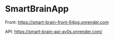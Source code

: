 # SmartBrainApp
Front: https://smart-brain-front-64pg.onrender.com

API: https://smart-brain-api-ay0s.onrender.com/
